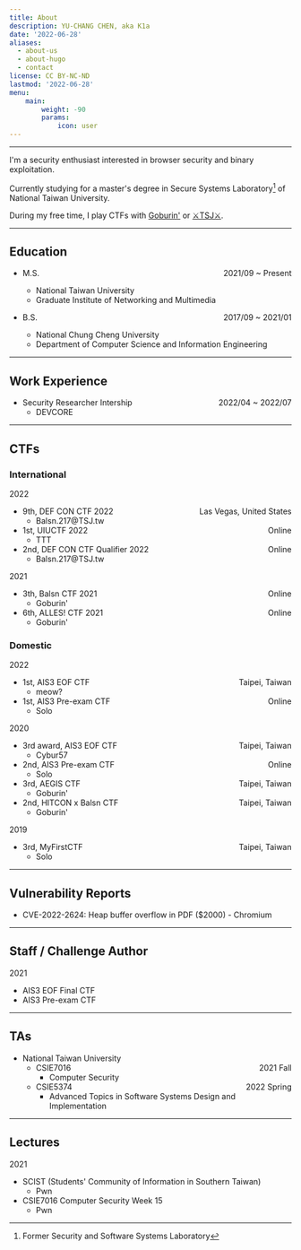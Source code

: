 ```yaml
---
title: About
description: YU-CHANG CHEN, aka K1a
date: '2022-06-28'
aliases:
  - about-us
  - about-hugo
  - contact
license: CC BY-NC-ND
lastmod: '2022-06-28'
menu:
    main: 
        weight: -90
        params:
            icon: user
---
```


---

I'm a security enthusiast interested in browser security and binary exploitation.

Currently studying for a master's degree in Secure Systems Laboratory[^1] of National Taiwan University.

During my free time, I play CTFs with [Goburin'](https://ctftime.org/team/111613) or [⚔️TSJ⚔️](https://ctftime.org/team/150366).

---

## Education
- M.S. <span style='float: right;'>2021/09 ~ Present</span>
  - National Taiwan University
  - Graduate Institute of Networking and Multimedia

- B.S. <span style='float: right;'>2017/09 ~ 2021/01</span>
  - National Chung Cheng University
  - Department of Computer Science and Information Engineering

---

## Work Experience

- Security Researcher Intership <span style='float: right;'>2022/04 ~ 2022/07</span>
  - DEVCORE

--- 
## CTFs
### International
2022
- 9th, DEF CON CTF 2022  <span style='float: right;'>Las Vegas, United States</span>
  - Balsn.217@TSJ&#46;tw
- 1st, UIUCTF 2022 <span style='float: right;'>Online</span>
  - TTT
- 2nd, DEF CON CTF Qualifier 2022 <span style='float: right;'>Online</span>
  - Balsn.217@TSJ&#46;tw

2021
- 3th, Balsn CTF 2021 <span style='float: right;'>Online</span>
  - Goburin'
- 6th, ALLES! CTF 2021 <span style='float: right;'>Online</span>
  - Goburin'

### Domestic
2022 
- 1st, AIS3 EOF CTF <span style='float: right;'>Taipei, Taiwan</span>
  - meow?
- 1st, AIS3 Pre-exam CTF <span style='float: right;'>Online</span>
  - Solo

2020
- 3rd award, AIS3 EOF CTF <span style='float: right;'>Taipei, Taiwan</span>
  - Cybur57
- 2nd, AIS3 Pre-exam CTF  <span style='float: right;'>Online</span>
  - Solo
- 3rd, AEGIS CTF <span style='float: right;'>Taipei, Taiwan</span>
  - Goburin'
- 2nd, HITCON x Balsn CTF <span style='float: right;'>Taipei, Taiwan</span>
  - Goburin'

2019 
- 3rd, MyFirstCTF <span style='float: right;'>Taipei, Taiwan</span>
  - Solo

---

## Vulnerability Reports
- CVE-2022-2624: Heap buffer overflow in PDF ($2000) - Chromium

---

## Staff / Challenge Author
2021
- AIS3 EOF Final CTF
- AIS3 Pre-exam CTF

---

## TAs
- National Taiwan University
  - CSIE7016 <span style='float: right;'>2021 Fall</span> 
    - Computer Security 
  - CSIE5374 <span style='float: right;'>2022 Spring</span>
    - Advanced Topics in Software Systems Design and Implementation

---

## Lectures
2021
- SCIST (Students' Community of Information in Southern Taiwan)
  - Pwn
- CSIE7016 Computer Security Week 15
  - Pwn 


[^1]: Former Security and Software Systems Laboratory